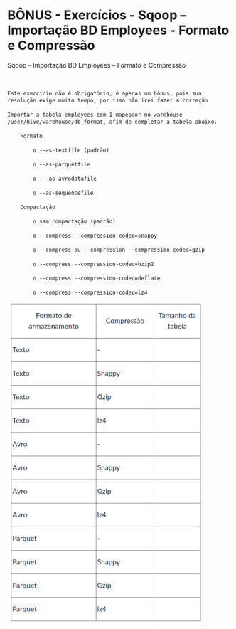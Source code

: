 # BÔNUS - Exercícios - Sqoop – Importação BD Employees - Formato e Compressão

Sqoop - Importação BD Employees – Formato e Compressão


```


Este exercício não é obrigatório, é apenas um bônus, pois sua resolução exige muito tempo, por isso não irei fazer a correção

Importar a tabela employees com 1 mapeador no warehouse /user/hive/warehouse/db_format, afim de completar a tabela abaixo.

	Formato
	
		o --as-textfile (padrão)

		o --as-parquetfile

		o ---as-avrodatafile

		o --as-sequencefile

	Compactação
	
		o sem compactação (padrão)

		o --compress --compression-codec=snappy

		o --compress ou --compression --compression-codec=gzip 

		o --compress --compression-codec=bzip2

		o --compress --compression-codec=deflate

		o --compress --compression-codec=lz4		

```

<img src="formato-compressao.png">